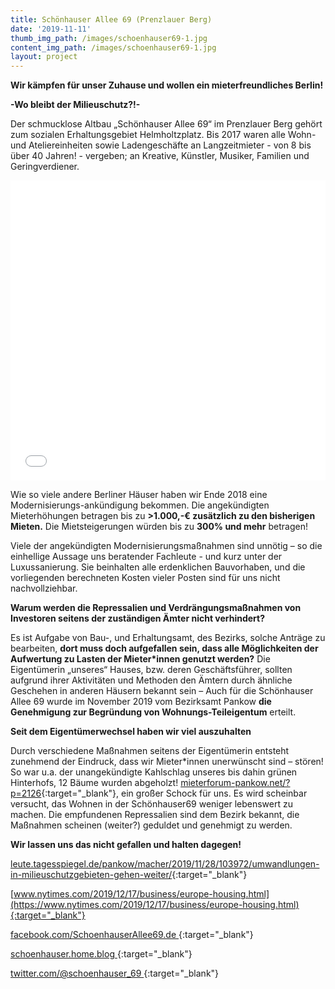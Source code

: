 ```yaml
---
title: Schönhauser Allee 69 (Prenzlauer Berg)
date: '2019-11-11'
thumb_img_path: /images/schoenhauser69-1.jpg
content_img_path: /images/schoenhauser69-1.jpg
layout: project
---
```

**Wir kämpfen für unser Zuhause und wollen ein mieterfreundliches Berlin!**

**-Wo bleibt der Milieuschutz?!-**

Der schmucklose Altbau „Schönhauser Allee 69“ im Prenzlauer Berg gehört zum sozialen Erhaltungsgebiet Helmholtzplatz. Bis 2017 waren alle Wohn- und Ateliereinheiten sowie Ladengeschäfte an Langzeitmieter - von 8 bis über 40 Jahren! - vergeben; an Kreative, Künstler, Musiker, Familien und Geringverdiener.

<iframe title="" aria-label="Locator-Karte" id="datawrapper-chart-shI5Q" src="//datawrapper.dwcdn.net/shI5Q/1/" scrolling="no" frameborder="0" style="width: 0; min-width: 100% !important; border: none;" height="480"></iframe><script type="text/javascript">!function(){"use strict";window.addEventListener("message",function(a){if(void 0!==a.data["datawrapper-height"])for(var e in a.data["datawrapper-height"]){var t=document.getElementById("datawrapper-chart-"+e)||document.querySelector("iframe[src*='"+e+"']");t&&(t.style.height=a.data["datawrapper-height"][e]+"px")}})}();</script>

Wie so viele andere Berliner Häuser haben wir Ende 2018 eine Modernisierungs-ankündigung bekommen. Die angekündigten Mieterhöhungen betragen bis zu **>1.000,-€ zusätzlich zu den bisherigen Mieten.** Die Mietsteigerungen würden bis zu **300% und mehr** betragen!

Viele der angekündigten Modernisierungsmaßnahmen sind unnötig – so die einhellige Aussage uns beratender Fachleute - und kurz unter der Luxussanierung. Sie beinhalten alle erdenklichen Bauvorhaben, und die vorliegenden berechneten Kosten vieler Posten sind für uns nicht nachvollziehbar.

**Warum werden die Repressalien und Verdrängungsmaßnahmen von Investoren seitens der zuständigen Ämter nicht verhindert?**

Es ist Aufgabe von Bau-, und Erhaltungsamt, des Bezirks, solche Anträge zu bearbeiten, **dort muss doch aufgefallen sein, dass alle Möglichkeiten der Aufwertung zu Lasten der Mieter*innen genutzt werden?** Die Eigentümerin „unseres“ Hauses, bzw. deren Geschäftsführer, sollten aufgrund ihrer Aktivitäten und Methoden den Ämtern durch ähnliche Geschehen in anderen Häusern bekannt sein – Auch für die Schönhauser Allee 69 wurde im November 2019 vom Bezirksamt Pankow **die Genehmigung zur Begründung von Wohnungs-Teileigentum** erteilt.

**Seit dem Eigentümerwechsel haben wir viel auszuhalten**

Durch verschiedene Maßnahmen seitens der Eigentümerin entsteht zunehmend der Eindruck, dass wir Mieter*innen unerwünscht sind – stören! So war u.a. der unangekündigte Kahlschlag unseres bis dahin grünen Hinterhofs, 12 Bäume wurden abgeholzt! [mieterforum-pankow.net/?p=2126](http://mieterforum-pankow.net/?p=2126){:target="_blank"}, ein großer Schock für uns. Es wird scheinbar versucht, das Wohnen in der Schönhauser69 weniger lebenswert zu machen. Die empfundenen Repressalien sind dem Bezirk bekannt, die Maßnahmen scheinen (weiter?) geduldet und genehmigt zu werden.

**Wir lassen uns das nicht gefallen und halten dagegen!**

[leute.tagesspiegel.de/pankow/macher/2019/11/28/103972/umwandlungen-in-milieuschutzgebieten-gehen-weiter/](https://leute.tagesspiegel.de/pankow/macher/2019/11/28/103972/umwandlungen-in-milieuschutzgebieten-gehen-weiter/){:target="_blank"}

[www.nytimes.com/2019/12/17/business/europe-housing.html](https://www.nytimes.com/2019/12/17/business/europe-housing.html){:target="_blank"}

[facebook.com/SchoenhauserAllee69.de](https://www.facebook.com/SchoenhauserAllee69.de){:target="_blank"}

[schoenhauser.home.blog](https://schoenhauser.home.blog){:target="_blank"}

[twitter.com/@schoenhauser_69](https://twitter.com/@schoenhauser_69){:target="_blank"}
